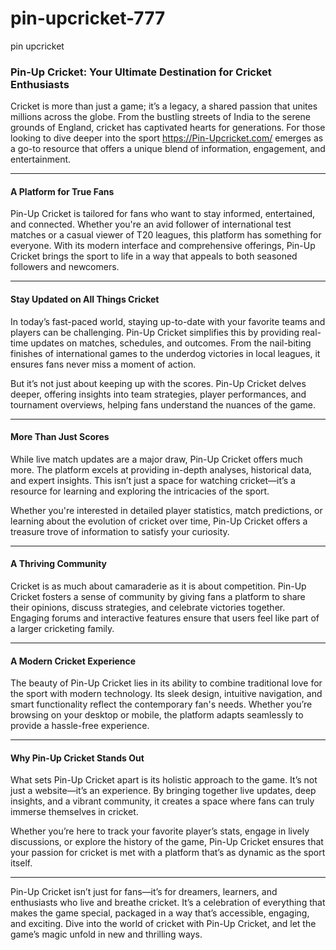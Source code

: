 # pin-upcricket-777
pin upcricket 
### Pin-Up Cricket: Your Ultimate Destination for Cricket Enthusiasts  

Cricket is more than just a game; it’s a legacy, a shared passion that unites millions across the globe. From the bustling streets of India to the serene grounds of England, cricket has captivated hearts for generations. For those looking to dive deeper into the sport <a href="https://pin-upcricket.com/">https://Pin-Upcricket.com/</a> emerges as a go-to resource that offers a unique blend of information, engagement, and entertainment.  

---

#### A Platform for True Fans  

Pin-Up Cricket is tailored for fans who want to stay informed, entertained, and connected. Whether you're an avid follower of international test matches or a casual viewer of T20 leagues, this platform has something for everyone. With its modern interface and comprehensive offerings, Pin-Up Cricket brings the sport to life in a way that appeals to both seasoned followers and newcomers.  

---

#### Stay Updated on All Things Cricket  

In today’s fast-paced world, staying up-to-date with your favorite teams and players can be challenging. Pin-Up Cricket simplifies this by providing real-time updates on matches, schedules, and outcomes. From the nail-biting finishes of international games to the underdog victories in local leagues, it ensures fans never miss a moment of action.  

But it’s not just about keeping up with the scores. Pin-Up Cricket delves deeper, offering insights into team strategies, player performances, and tournament overviews, helping fans understand the nuances of the game.  

---

#### More Than Just Scores  

While live match updates are a major draw, Pin-Up Cricket offers much more. The platform excels at providing in-depth analyses, historical data, and expert insights. This isn’t just a space for watching cricket—it’s a resource for learning and exploring the intricacies of the sport.  

Whether you're interested in detailed player statistics, match predictions, or learning about the evolution of cricket over time, Pin-Up Cricket offers a treasure trove of information to satisfy your curiosity.  

---

#### A Thriving Community  

Cricket is as much about camaraderie as it is about competition. Pin-Up Cricket fosters a sense of community by giving fans a platform to share their opinions, discuss strategies, and celebrate victories together. Engaging forums and interactive features ensure that users feel like part of a larger cricketing family.  

---

#### A Modern Cricket Experience  

The beauty of Pin-Up Cricket lies in its ability to combine traditional love for the sport with modern technology. Its sleek design, intuitive navigation, and smart functionality reflect the contemporary fan's needs. Whether you’re browsing on your desktop or mobile, the platform adapts seamlessly to provide a hassle-free experience.  

---

#### Why Pin-Up Cricket Stands Out  

What sets Pin-Up Cricket apart is its holistic approach to the game. It’s not just a website—it’s an experience. By bringing together live updates, deep insights, and a vibrant community, it creates a space where fans can truly immerse themselves in cricket.  

Whether you’re here to track your favorite player’s stats, engage in lively discussions, or explore the history of the game, Pin-Up Cricket ensures that your passion for cricket is met with a platform that’s as dynamic as the sport itself.  

---

Pin-Up Cricket isn’t just for fans—it’s for dreamers, learners, and enthusiasts who live and breathe cricket. It’s a celebration of everything that makes the game special, packaged in a way that’s accessible, engaging, and exciting. Dive into the world of cricket with Pin-Up Cricket, and let the game’s magic unfold in new and thrilling ways.
